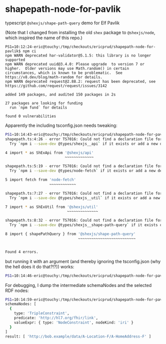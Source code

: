 # shapepath-node-for-pavlik
typescript `@shexjs/shape-path-query` demo for Elf Pavlik

(Note that I changed from installing the old `shex` package to `@shexjs/node`, which inspired the name of this repo.)

``` shell
PS1=10:12:24-eric@touchy:/tmp/checkouts/ericprud/shapepath-node-for-pavlik$ npm ci
npm WARN deprecated har-validator@5.1.5: this library is no longer supported
npm WARN deprecated uuid@3.4.0: Please upgrade  to version 7 or higher.  Older versions may use Math.random() in certain circumstances, which is known to be problematic.  See https://v8.dev/blog/math-random for details.
npm WARN deprecated request@2.88.2: request has been deprecated, see https://github.com/request/request/issues/3142

added 149 packages, and audited 150 packages in 2s

27 packages are looking for funding
  run `npm fund` for details

found 0 vulnerabilities
```
Apparently the including tsconfig.json needs tweaking:
``` bash
PS1=10:14:43-eric@touchy:/tmp/checkouts/ericprud/shapepath-node-for-pavlik$ tsc
shapepath.ts:4:26 - error TS7016: Could not find a declaration file for module '@shexjs/api'. '/tmp/checkouts/ericprud/shapepath-node-for-pavlik/node_modules/@shexjs/api/shex-api.js' implicitly has an 'any' type.
  Try `npm i --save-dev @types/shexjs__api` if it exists or add a new declaration (.d.ts) file containing `declare module '@shexjs/api';`

4 import * as ShExApi from '@shexjs/api'
                           ~~~~~~~~~~~~~

shapepath.ts:5:19 - error TS7016: Could not find a declaration file for module 'node-fetch'. '/tmp/checkouts/ericprud/shapepath-node-for-pavlik/node_modules/node-fetch/lib/index.js' implicitly has an 'any' type.
  Try `npm i --save-dev @types/node-fetch` if it exists or add a new declaration (.d.ts) file containing `declare module 'node-fetch';`

5 import fetch from 'node-fetch'
                    ~~~~~~~~~~~~

shapepath.ts:7:27 - error TS7016: Could not find a declaration file for module '@shexjs/util'. '/tmp/checkouts/ericprud/shapepath-node-for-pavlik/node_modules/@shexjs/util/shex-util.js' implicitly has an 'any' type.
  Try `npm i --save-dev @types/shexjs__util` if it exists or add a new declaration (.d.ts) file containing `declare module '@shexjs/util';`

7 import * as ShExUtil from '@shexjs/util'
                            ~~~~~~~~~~~~~~

shapepath.ts:8:32 - error TS7016: Could not find a declaration file for module '@shexjs/shape-path-query'. '/tmp/checkouts/ericprud/shapepath-node-for-pavlik/node_modules/@shexjs/shape-path-query/shape-path-query.js' implicitly has an 'any' type.
  Try `npm i --save-dev @types/shexjs__shape-path-query` if it exists or add a new declaration (.d.ts) file containing `declare module '@shexjs/shape-path-query';`

8 import { shapePathQuery } from '@shexjs/shape-path-query'
                                 ~~~~~~~~~~~~~~~~~~~~~~~~~~


Found 4 errors.
```
but running it with an argument (and thereby ignoring the tsconfig.json (why the hell does it do that?!?)) works:
``` bash
PS1=10:14:46-eric@touchy:/tmp/checkouts/ericprud/shapepath-node-for-pavlik$ tsc shapepath.ts 
```
For debugging, I dump the intermediate schemaNodes and the selected RDF nodes:
``` bash
PS1=10:14:59-eric@touchy:/tmp/checkouts/ericprud/shapepath-node-for-pavlik$ node shapepath.js 
schemaNodes: [
  {
    type: 'TripleConstraint',
    predicate: 'http://hl7.org/fhir/link',
    valueExpr: { type: 'NodeConstraint', nodeKind: 'iri' }
  }
]
result: [ 'http://bob.example/data/A-Location-F/A-HomeAddress-F' ]
```
